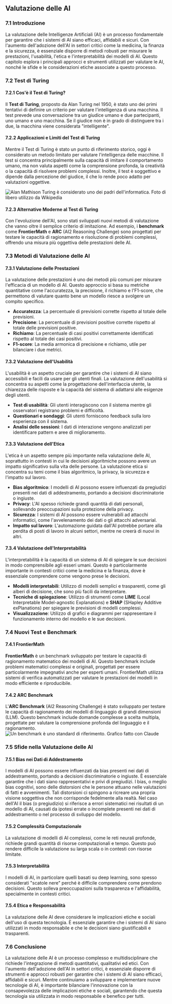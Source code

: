 ## **Valutazione delle AI**

### **7.1 Introduzione**

La valutazione delle Intelligenze Artificiali (AI) è un processo fondamentale per garantire che i sistemi di AI siano efficaci, affidabili e sicuri. Con l'aumento dell'adozione dell'AI in settori critici come la medicina, la finanza e la sicurezza, è essenziale disporre di metodi robusti per misurare le prestazioni, l'usabilità, l'etica e l'interpretabilità dei modelli di AI. Questo capitolo esplora i principali approcci e strumenti utilizzati per valutare le AI, nonché le sfide e le considerazioni etiche associate a questo processo.

### **7.2 Test di Turing**

#### **7.2.1 Cos'è il Test di Turing?**

Il **Test di Turing**, proposto da Alan Turing nel 1950, è stato uno dei primi tentativi di definire un criterio per valutare l'intelligenza di una macchina. Il test prevede una conversazione tra un giudice umano e due partecipanti, uno umano e uno macchina. Se il giudice non è in grado di distinguere tra i due, la macchina viene considerata "intelligente".

#### **7.2.2 Applicazioni e Limiti del Test di Turing**

Mentre il Test di Turing è stato un punto di riferimento storico, oggi è considerato un metodo limitato per valutare l'intelligenza delle macchine. Il test si concentra principalmente sulla capacità di imitare il comportamento umano, ma non valuta aspetti come la comprensione profonda, la creatività o la capacità di risolvere problemi complessi. Inoltre, il test è soggettivo e dipende dalla percezione del giudice, il che lo rende poco adatto per valutazioni oggettive.

![Alan Mathison Turing è considerato uno dei padri dell'informatica. Foto di libero utilizzo da Wikipedia](turing.jpg)

#### **7.2.3 Alternative Moderne al Test di Turing**

Con l'evoluzione dell'AI, sono stati sviluppati nuovi metodi di valutazione che vanno oltre il semplice criterio di imitazione. Ad esempio, i **benchmark** come **FrontierMath** e **ARC** (AI2 Reasoning Challenge) sono progettati per testare le capacità di ragionamento e risoluzione di problemi complessi, offrendo una misura più oggettiva delle prestazioni delle AI.

### **7.3 Metodi di Valutazione delle AI**

#### **7.3.1 Valutazione delle Prestazioni**

La valutazione delle prestazioni è uno dei metodi più comuni per misurare l'efficacia di un modello di AI. Questo approccio si basa su metriche quantitative come l'accuratezza, la precisione, il richiamo e l'F1-score, che permettono di valutare quanto bene un modello riesce a svolgere un compito specifico.

- **Accuratezza**: La percentuale di previsioni corrette rispetto al totale delle previsioni.
- **Precisione**: La percentuale di previsioni positive corrette rispetto al totale delle previsioni positive.
- **Richiamo**: La percentuale di casi positivi correttamente identificati rispetto al totale dei casi positivi.
- **F1-score**: La media armonica di precisione e richiamo, utile per bilanciare i due metrici.

#### **7.3.2 Valutazione dell'Usabilità**

L'usabilità è un aspetto cruciale per garantire che i sistemi di AI siano accessibili e facili da usare per gli utenti finali. La valutazione dell'usabilità si concentra su aspetti come la progettazione dell'interfaccia utente, la chiarezza delle risposte e la capacità del sistema di adattarsi alle esigenze degli utenti.

- **Test di usabilità**: Gli utenti interagiscono con il sistema mentre gli osservatori registrano problemi e difficoltà.
- **Questionari e sondaggi**: Gli utenti forniscono feedback sulla loro esperienza con il sistema.
- **Analisi delle sessioni**: I dati di interazione vengono analizzati per identificare pattern e aree di miglioramento.

#### **7.3.3 Valutazione dell'Etica**

L'etica è un aspetto sempre più importante nella valutazione delle AI, soprattutto in contesti in cui le decisioni algoritmiche possono avere un impatto significativo sulla vita delle persone. La valutazione etica si concentra su temi come il bias algoritmico, la privacy, la sicurezza e l'impatto sul lavoro.

- **Bias algoritmico**: I modelli di AI possono essere influenzati da pregiudizi presenti nei dati di addestramento, portando a decisioni discriminatorie o ingiuste.
- **Privacy**: L'AI spesso richiede grandi quantità di dati personali, sollevando preoccupazioni sulla protezione della privacy.
- **Sicurezza**: I sistemi di AI possono essere vulnerabili ad attacchi informatici, come l'avvelenamento dei dati o gli attacchi adversarial.
- **Impatto sul lavoro**: L'automazione guidata dall'AI potrebbe portare alla perdita di posti di lavoro in alcuni settori, mentre ne creerà di nuovi in altri.

#### **7.3.4 Valutazione dell'Interpretabilità**

L'interpretabilità è la capacità di un sistema di AI di spiegare le sue decisioni in modo comprensibile agli esseri umani. Questo è particolarmente importante in contesti critici come la medicina e la finanza, dove è essenziale comprendere come vengono prese le decisioni.

- **Modelli interpretabili**: Utilizzo di modelli semplici e trasparenti, come gli alberi di decisione, che sono più facili da interpretare.
- **Tecniche di spiegazione**: Utilizzo di strumenti come **LIME** (Local Interpretable Model-agnostic Explanations) e **SHAP** (SHapley Additive exPlanations) per spiegare le previsioni di modelli complessi.
- **Visualizzazione**: Utilizzo di grafici e diagrammi per rappresentare il funzionamento interno del modello e le sue decisioni.

### **7.4 Nuovi Test e Benchmark**

#### **7.4.1 FrontierMath**

**FrontierMath** è un benchmark sviluppato per testare le capacità di ragionamento matematico dei modelli di AI. Questo benchmark include problemi matematici complessi e originali, progettati per essere particolarmente impegnativi anche per esperti umani. FrontierMath utilizza sistemi di verifica automatizzati per valutare le prestazioni dei modelli in modo efficiente e riproducibile.

#### **7.4.2 ARC Benchmark**

L'**ARC Benchmark** (AI2 Reasoning Challenge) è stato sviluppato per testare le capacità di ragionamento dei modelli di linguaggio di grandi dimensioni (LLM). Questo benchmark include domande complesse a scelta multipla, progettate per valutare la comprensione profonda del linguaggio e il ragionamento.
![Un benchmark è uno standard di riferimento. Grafico fatto con Claude](benchmark.jpg)

### **7.5 Sfide nella Valutazione delle AI**

#### **7.5.1 Bias nei Dati di Addestramento**

I modelli di AI possono essere influenzati da bias presenti nei dati di addestramento, portando a decisioni discriminatorie o ingiuste. È essenziale garantire che i dati siano rappresentativi e privi di pregiudizi. I bias, o meglio bias cognitivi, sono delle distorsioni che le persone attuano nelle valutazioni di fatti e avvenimenti. Tali distorsioni ci spingono a ricreare una propria visione soggettiva che non corrisponde fedelmente alla realtà. Nel caso dell'AI il bias (o pregiudizio) si riferisce a errori sistematici nei risultati di un modello di AI, causati da ipotesi errate o incomplete presenti nei dati di addestramento o nel processo di sviluppo del modello.

#### **7.5.2 Complessità Computazionale**

La valutazione di modelli di AI complessi, come le reti neurali profonde, richiede grandi quantità di risorse computazionali e tempo. Questo può rendere difficile la valutazione su larga scala o in contesti con risorse limitate.

#### **7.5.3 Interpretabilità**

I modelli di AI, in particolare quelli basati su deep learning, sono spesso considerati "scatole nere" perché è difficile comprendere come prendono decisioni. Questo solleva preoccupazioni sulla trasparenza e l'affidabilità, specialmente in contesti critici.

#### **7.5.4 Etica e Responsabilità**

La valutazione delle AI deve considerare le implicazioni etiche e sociali dell'uso di questa tecnologia. È essenziale garantire che i sistemi di AI siano utilizzati in modo responsabile e che le decisioni siano giustificabili e trasparenti.

### **7.6 Conclusione**

La valutazione delle AI è un processo complesso e multidisciplinare che richiede l'integrazione di metodi quantitativi, qualitativi ed etici. Con l'aumento dell'adozione dell'AI in settori critici, è essenziale disporre di strumenti e approcci robusti per garantire che i sistemi di AI siano efficaci, affidabili e sicuri. Mentre continuiamo a sviluppare e implementare nuove tecnologie di AI, è importante bilanciare l'innovazione con la consapevolezza delle implicazioni etiche e sociali, garantendo che questa tecnologia sia utilizzata in modo responsabile e benefico per tutti.
